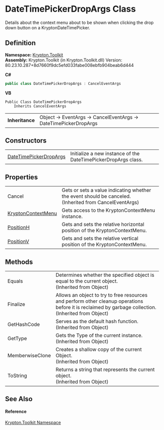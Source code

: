 # DateTimePickerDropArgs Class


Details about the context menu about to be shown when clicking the drop down button on a KryptonDateTimePicker.



## Definition
**Namespace:** <a href="79d2eac2-21f4-54ff-7552-b20c33c30600.md">Krypton.Toolkit</a>  
**Assembly:** Krypton.Toolkit (in Krypton.Toolkit.dll) Version: 80.23.10.287+8d7660f9dc5efd033fabe008ebfb904beab6d444

**C#**
``` C#
public class DateTimePickerDropArgs : CancelEventArgs
```
**VB**
``` VB
Public Class DateTimePickerDropArgs
	Inherits CancelEventArgs
```

<table><tr><td><strong>Inheritance</strong></td><td>Object  →  EventArgs  →  CancelEventArgs  →  DateTimePickerDropArgs</td></tr>
</table>



## Constructors
<table>
<tr>
<td><a href="248ae558-fce8-e0cc-9b1a-b4b955a225ef.md">DateTimePickerDropArgs</a></td>
<td>Initialize a new instance of the DateTimePickerDropArgs class.</td></tr>
</table>

## Properties
<table>
<tr>
<td>Cancel</td>
<td>Gets or sets a value indicating whether the event should be canceled.<br />(Inherited from CancelEventArgs)</td></tr>
<tr>
<td><a href="21e159a2-bf27-81ab-b844-10b8ef91e693.md">KryptonContextMenu</a></td>
<td>Gets access to the KryptonContextMenu instance.</td></tr>
<tr>
<td><a href="5ff80f99-b9f2-e1ed-6e62-80ff5aa62ddd.md">PositionH</a></td>
<td>Gets and sets the relative horizontal position of the KryptonContextMenu.</td></tr>
<tr>
<td><a href="6dafe661-9e2d-33ba-2d1a-6e4d7c87d15e.md">PositionV</a></td>
<td>Gets and sets the relative vertical position of the KryptonContextMenu.</td></tr>
</table>

## Methods
<table>
<tr>
<td>Equals</td>
<td>Determines whether the specified object is equal to the current object.<br />(Inherited from Object)</td></tr>
<tr>
<td>Finalize</td>
<td>Allows an object to try to free resources and perform other cleanup operations before it is reclaimed by garbage collection.<br />(Inherited from Object)</td></tr>
<tr>
<td>GetHashCode</td>
<td>Serves as the default hash function.<br />(Inherited from Object)</td></tr>
<tr>
<td>GetType</td>
<td>Gets the Type of the current instance.<br />(Inherited from Object)</td></tr>
<tr>
<td>MemberwiseClone</td>
<td>Creates a shallow copy of the current Object.<br />(Inherited from Object)</td></tr>
<tr>
<td>ToString</td>
<td>Returns a string that represents the current object.<br />(Inherited from Object)</td></tr>
</table>

## See Also


#### Reference
<a href="79d2eac2-21f4-54ff-7552-b20c33c30600.md">Krypton.Toolkit Namespace</a>  

